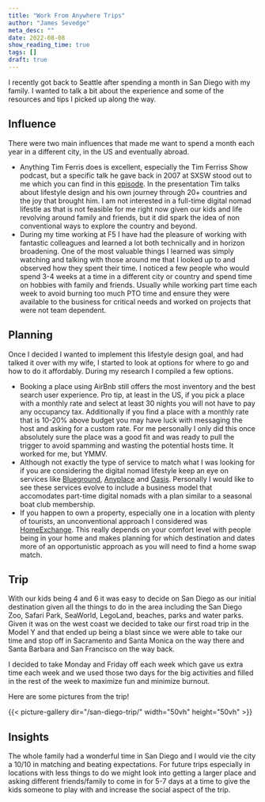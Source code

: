 ```yaml
---
title: "Work From Anywhere Trips"
author: "James Sevedge"
meta_desc: ""
date: 2022-08-08
show_reading_time: true
tags: []
draft: true
---
```


I recently got back to Seattle after spending a month in San Diego with my family.  I wanted to talk a bit about the experience and some of the resources and tips I picked up along the way.

## Influence

There were two main influences that made me want to spend a month each year in a different city, in the US and eventually abroad.

- Anything Tim Ferris does is excellent, especially the Tim Ferriss Show podcast, but a specific talk he gave back in 2007 at SXSW stood out to me which you can find in this [episode](https://tim.blog/2021/11/21/sxsw-presentation-2007-the-4-hour-workweek-transcript/).  In the presentation Tim talks about lifestyle design and his own journey through 20+ countries and the joy that brought him.  I am not interested in a full-time digital nomad lifestle as that is not feasible for me right now given our kids and life revolving around family and friends, but it did spark the idea of non conventional ways to explore the country and beyond.
- During my time working at F5 I have had the pleasure of working with fantastic colleagues and learned a lot both technically and in horizon broadening.  One of the most valuable things I learned was simply watching and talking with those around me that I looked up to and observed how they spent their time.  I noticed a few people who would spend 3-4 weeks at a time in a different city or country and spend time on hobbies with family and friends.  Usually while working part time each week to avoid burning too much PTO time and ensure they were available to the business for critical needs and worked on projects that were not team dependent.

## Planning

Once I decided I wanted to implement this lifestyle design goal, and had talked it over with my wife, I started to look at options for where to go and how to do it affordably.  During my research I compiled a few options.

- Booking a place using AirBnb still offers the most inventory and the best search user experience.  Pro tip, at least in the US, if you pick a place with a monthly rate and select at least 30 nights you will not have to pay any occupancy tax.  Additionally if you find a place with a monthly rate that is 10-20% above budget you may have luck with messaging the host and asking for a custom rate.  For me personally I only did this once absolutely sure the place was a good fit and was ready to pull the trigger to avoid spamming and wasting the potential hosts time.  It worked for me, but YMMV.
- Although not exactly the type of service to match what I was looking for if you are considering the digital nomad lifestyle keep an eye on services like [Blueground](https://www.theblueground.com), [Anyplace](https://www.anyplace.com/digital-nomad-housing) and [Oasis](https://www.oasiscollections.com/promo/oasis-passport).  Personally I would like to see these services evolve to include a business model that accomodates part-time digital nomads with a plan similar to a seasonal boat club membership.
- If you happen to own a property, especially one in a location with plenty of tourists, an unconventional approach I considered was [HomeExchange](https://www.homeexchange.com).  This really depends on your comfort level with people being in your home and makes planning for which destination and dates more of an opportunistic approach as you will need to find a home swap match.

## Trip

With our kids being 4 and 6 it was easy to decide on San Diego as our initial destination given all the things to do in the area including the San Diego Zoo, Safari Park, SeaWorld, LegoLand, beaches, parks and water parks.  Given it was on the west coast we decided to take our first road trip in the Model Y and that ended up being a blast since we were able to take our time and stop off in Sacramento and Santa Monica on the way there and Santa Barbara and San Francisco on the way back.

I decided to take Monday and Friday off each week which gave us extra time each week and we used those two days for the big activities and filled in the rest of the week to maximize fun and minimize burnout.

Here are some pictures from the trip!

{{< picture-gallery dir="/san-diego-trip/" width="50vh" height="50vh" >}}

## Insights

The whole family had a wonderful time in San Diego and I would vie the city a 10/10 in matching and beating expectations.  For future trips especially in locations with less things to do we might look into getting a larger place and asking different friends/family to come in for 5-7 days at a time to give the kids someone to play with and increase the social aspect of the trip.